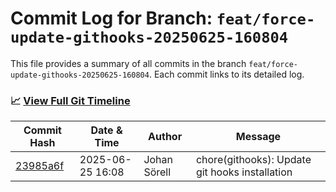 # Commit Log for Branch: `feat/force-update-githooks-20250625-160804`

This file provides a summary of all commits in the branch `feat/force-update-githooks-20250625-160804`.
Each commit links to its detailed log.

### 📈 [View Full Git Timeline](./git_timeline_report.md)

| Commit Hash | Date & Time       | Author       | Message           |
|-------------|------------------|--------------|-------------------|
| [23985a6f](./23985a6f.md) | 2025-06-25 16:08 | Johan Sörell | chore(githooks): Update git hooks installation |
